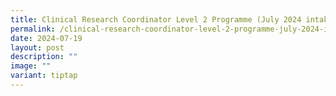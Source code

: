 ```yaml
---
title: Clinical Research Coordinator Level 2 Programme (July 2024 intake)
permalink: /clinical-research-coordinator-level-2-programme-july-2024-intake/
date: 2024-07-19
layout: post
description: ""
image: ""
variant: tiptap
---
```

